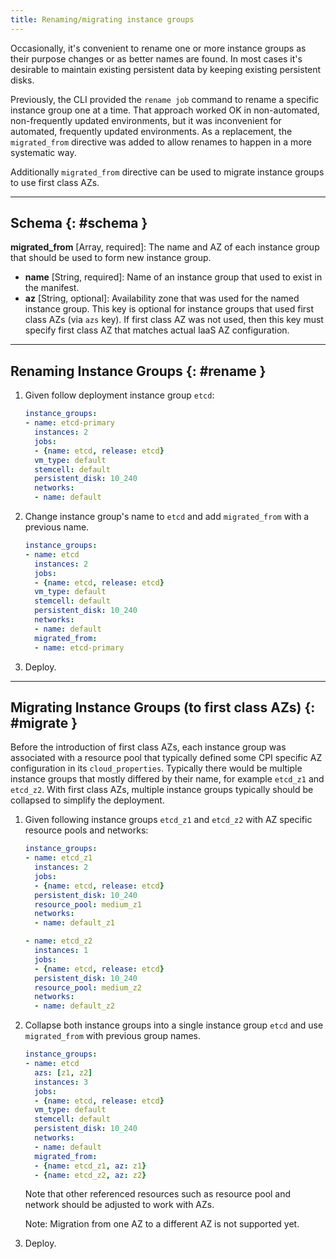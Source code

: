 ```yaml
---
title: Renaming/migrating instance groups
---
```


Occasionally, it's convenient to rename one or more instance groups as their purpose changes or as better names are found. In most cases it's desirable to maintain existing persistent data by keeping existing persistent disks.

Previously, the CLI provided the `rename job` command to rename a specific instance group one at a time. That approach worked OK in non-automated, non-frequently updated environments, but it was inconvenient for automated, frequently updated environments. As a replacement, the `migrated_from` directive was added to allow renames to happen in a more systematic way.

Additionally `migrated_from` directive can be used to migrate instance groups to use first class AZs.

---
## Schema {: #schema }

**migrated_from** [Array, required]: The name and AZ of each instance group that should be used to form new instance group.

* **name** [String, required]: Name of an instance group that used to exist in the manifest.
* **az** [String, optional]: Availability zone that was used for the named instance group. This key is optional for instance groups that used first class AZs (via `azs` key). If first class AZ was not used, then this key must specify first class AZ that matches actual IaaS AZ configuration.

---
## Renaming Instance Groups {: #rename }

1. Given follow deployment instance group `etcd`:

    ```yaml
    instance_groups:
    - name: etcd-primary
      instances: 2
      jobs:
      - {name: etcd, release: etcd}
      vm_type: default
      stemcell: default
      persistent_disk: 10_240
      networks:
      - name: default
    ```

1. Change instance group's name to `etcd` and add `migrated_from` with a previous name.

    ```yaml
    instance_groups:
    - name: etcd
      instances: 2
      jobs:
      - {name: etcd, release: etcd}
      vm_type: default
      stemcell: default
      persistent_disk: 10_240
      networks:
      - name: default
      migrated_from:
      - name: etcd-primary
    ```

1. Deploy.

---
## Migrating Instance Groups (to first class AZs) {: #migrate }

Before the introduction of first class AZs, each instance group was associated with a resource pool that typically defined some CPI specific AZ configuration in its `cloud_properties`. Typically there would be multiple instance groups that mostly differed by their name, for example `etcd_z1` and `etcd_z2`. With first class AZs, multiple instance groups typically should be collapsed to simplify the deployment.

1. Given following instance groups `etcd_z1` and `etcd_z2` with AZ specific resource pools and networks:

    ```yaml
    instance_groups:
    - name: etcd_z1
      instances: 2
      jobs:
      - {name: etcd, release: etcd}
      persistent_disk: 10_240
      resource_pool: medium_z1
      networks:
      - name: default_z1

    - name: etcd_z2
      instances: 1
      jobs:
      - {name: etcd, release: etcd}
      persistent_disk: 10_240
      resource_pool: medium_z2
      networks:
      - name: default_z2
    ```

1. Collapse both instance groups into a single instance group `etcd` and use `migrated_from` with previous group names.

    ```yaml
    instance_groups:
    - name: etcd
      azs: [z1, z2]
      instances: 3
      jobs:
      - {name: etcd, release: etcd}
      vm_type: default
      stemcell: default
      persistent_disk: 10_240
      networks:
      - name: default
      migrated_from:
      - {name: etcd_z1, az: z1}
      - {name: etcd_z2, az: z2}
    ```

    <p class="note">Note that other referenced resources such as resource pool and network should be adjusted to work with AZs.</p>

    <p class="note">Note: Migration from one AZ to a different AZ is not supported yet.</p>

1. Deploy.

